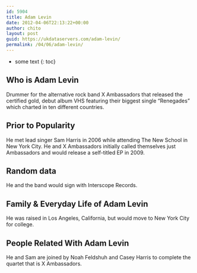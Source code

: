 ```yaml
---
id: 5904
title: Adam Levin
date: 2012-04-06T22:13:22+00:00
author: chito
layout: post
guid: https://ukdataservers.com/adam-levin/
permalink: /04/06/adam-levin/
---
```


* some text
{: toc}
          
          
## Who is  Adam Levin
                  
                  
                  
Drummer for the alternative rock band X Ambassadors that released the certified gold, debut album VHS featuring their biggest single &#8220;Renegades&#8221; which charted in ten different countries.
                  
                
                
                
## Prior to Popularity 
                  
                  
                  
He met lead singer Sam Harris in 2006 while attending The New School in New York City. He and X Ambassadors initially called themselves just Ambassadors and would release a self-titled EP in 2009.
                  
                
                
                
## Random data 
                  
                  
                  
He and the band would sign with Interscope Records.
                  
                
                
                
## Family & Everyday Life of Adam Levin
                  
                  
                  
He was raised in Los Angeles, California, but would move to New York City for college.
                  
                
                
                
## People Related With  Adam Levin
                  
                  
                  
He and Sam are joined by Noah Feldshuh and Casey Harris to complete the quartet that is X Ambassadors.
                  
                
              
            
          
          
          
    
    
  

